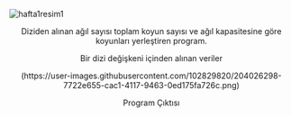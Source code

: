 ![hafta1resim1](https://user-images.githubusercontent.com/102829820/204026941-09282f34-1517-4a2d-abf4-91853b0e50a3.png)
<center>
<p>Diziden alınan ağıl sayısı toplam koyun sayısı ve ağıl kapasitesine göre koyunları yerleştiren program.</p>


<p>Bir dizi değişkeni içinden alınan veriler</p>
(https://user-images.githubusercontent.com/102829820/204026298-7722e655-cac1-4117-9463-0ed175fa726c.png)
<p>Program Çıktısı</p>
</center>

